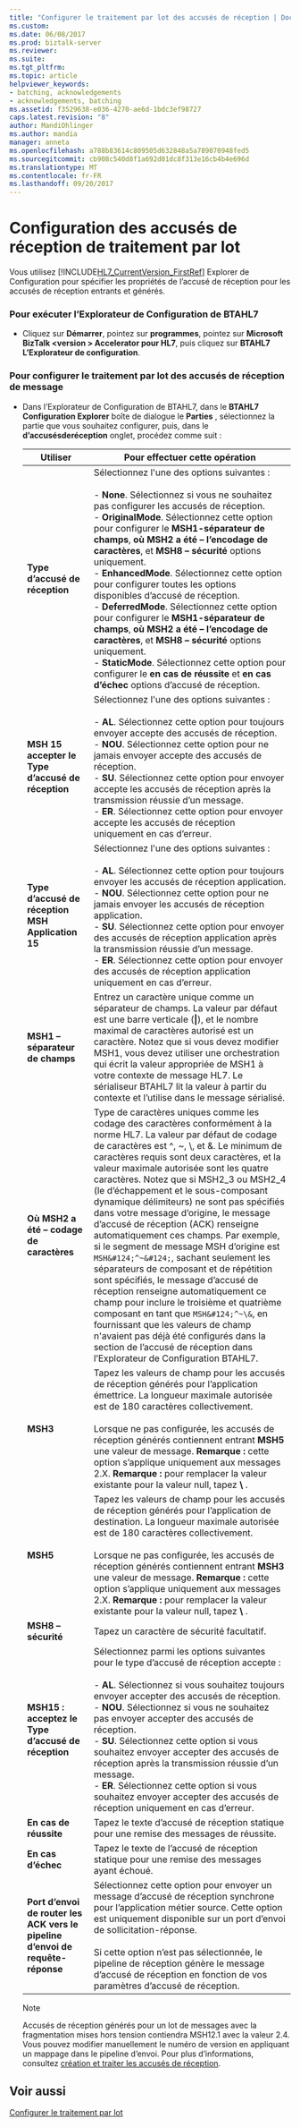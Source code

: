 ```yaml
---
title: "Configurer le traitement par lot des accusés de réception | Documents Microsoft"
ms.custom: 
ms.date: 06/08/2017
ms.prod: biztalk-server
ms.reviewer: 
ms.suite: 
ms.tgt_pltfrm: 
ms.topic: article
helpviewer_keywords:
- batching, acknowledgements
- acknowledgements, batching
ms.assetid: f3529638-e036-4270-ae6d-1bdc3ef98727
caps.latest.revision: "8"
author: MandiOhlinger
ms.author: mandia
manager: anneta
ms.openlocfilehash: a788b83614c809505d632848a5a789070948fed5
ms.sourcegitcommit: cb908c540d8f1a692d01dc8f313e16cb4b4e696d
ms.translationtype: MT
ms.contentlocale: fr-FR
ms.lasthandoff: 09/20/2017
---
```

# <a name="configuring-batching-acknowledgments"></a>Configuration des accusés de réception de traitement par lot
Vous utilisez [!INCLUDE[HL7_CurrentVersion_FirstRef](../../includes/hl7-currentversion-firstref-md.md)] Explorer de Configuration pour spécifier les propriétés de l’accusé de réception pour les accusés de réception entrants et générés.  
  
### <a name="to-run-btahl7-configuration-explorer"></a>Pour exécuter l’Explorateur de Configuration de BTAHL7  
  
-   Cliquez sur **Démarrer**, pointez sur **programmes**, pointez sur **Microsoft BizTalk \<version > Accelerator pour HL7**, puis cliquez sur **BTAHL7 L’Explorateur de configuration**.  
  
### <a name="to-configure-message-batching-acknowledgments"></a>Pour configurer le traitement par lot des accusés de réception de message  
  
-   Dans l’Explorateur de Configuration de BTAHL7, dans le **BTAHL7 Configuration Explorer** boîte de dialogue le **Parties** , sélectionnez la partie que vous souhaitez configurer, puis, dans le **d’accusésderéception** onglet, procédez comme suit :  
  
    |Utiliser|Pour effectuer cette opération|  
    |--------------|----------------|  
    |**Type d’accusé de réception**|Sélectionnez l'une des options suivantes :<br /><br /> -   **None**. Sélectionnez si vous ne souhaitez pas configurer les accusés de réception.<br />-   **OriginalMode**. Sélectionnez cette option pour configurer le **MSH1-séparateur de champs**, **où MSH2 a été – l’encodage de caractères**, et **MSH8 – sécurité** options uniquement.<br />-   **EnhancedMode**. Sélectionnez cette option pour configurer toutes les options disponibles d’accusé de réception.<br />-   **DeferredMode**. Sélectionnez cette option pour configurer le **MSH1-séparateur de champs**, **où MSH2 a été – l’encodage de caractères**, et **MSH8 – sécurité** options uniquement.<br />-   **StaticMode**. Sélectionnez cette option pour configurer le **en cas de réussite** et **en cas d’échec** options d’accusé de réception.|  
    |**MSH 15 accepter le Type d’accusé de réception**|Sélectionnez l'une des options suivantes :<br /><br /> -   **AL**. Sélectionnez cette option pour toujours envoyer accepte des accusés de réception.<br />-   **NOU**. Sélectionnez cette option pour ne jamais envoyer accepte des accusés de réception.<br />-   **SU**. Sélectionnez cette option pour envoyer accepte les accusés de réception après la transmission réussie d’un message.<br />-   **ER**. Sélectionnez cette option pour envoyer accepte les accusés de réception uniquement en cas d’erreur.|  
    |**Type d’accusé de réception MSH Application 15**|Sélectionnez l'une des options suivantes :<br /><br /> -   **AL**. Sélectionnez cette option pour toujours envoyer les accusés de réception application.<br />-   **NOU**. Sélectionnez cette option pour ne jamais envoyer les accusés de réception application.<br />-   **SU**. Sélectionnez cette option pour envoyer des accusés de réception application après la transmission réussie d’un message.<br />-   **ER**. Sélectionnez cette option pour envoyer des accusés de réception application uniquement en cas d’erreur.|  
    |**MSH1 – séparateur de champs**|Entrez un caractère unique comme un séparateur de champs. La valeur par défaut est une barre verticale (**&#124;**), et le nombre maximal de caractères autorisé est un caractère. Notez que si vous devez modifier MSH1, vous devez utiliser une orchestration qui écrit la valeur appropriée de MSH1 à votre contexte de message HL7. Le sérialiseur BTAHL7 lit la valeur à partir du contexte et l’utilise dans le message sérialisé.|  
    |**Où MSH2 a été – codage de caractères**|Type de caractères uniques comme les codage des caractères conformément à la norme HL7. La valeur par défaut de codage de caractères est ^, ~, \\, et &. Le minimum de caractères requis sont deux caractères, et la valeur maximale autorisée sont les quatre caractères. Notez que si MSH2_3 ou MSH2_4 (le d’échappement et le sous-composant dynamique délimiteurs) ne sont pas spécifiés dans votre message d’origine, le message d’accusé de réception (ACK) renseigne automatiquement ces champs. Par exemple, si le segment de message MSH d’origine est `MSH&#124;^~&#124;`, sachant seulement les séparateurs de composant et de répétition sont spécifiés, le message d’accusé de réception renseigne automatiquement ce champ pour inclure le troisième et quatrième composant en tant que `MSH&#124;^~\&`, en fournissant que les valeurs de champ n'avaient pas déjà été configurés dans la section de l’accusé de réception dans l’Explorateur de Configuration BTAHL7.|  
    |**MSH3**|Tapez les valeurs de champ pour les accusés de réception générés pour l’application émettrice. La longueur maximale autorisée est de 180 caractères collectivement.<br /><br /> Lorsque ne pas configurée, les accusés de réception générés contiennent entrant **MSH5** une valeur de message. **Remarque :** cette option s’applique uniquement aux messages 2.X. **Remarque :** pour remplacer la valeur existante pour la valeur null, tapez  **\\** .|  
    |**MSH5**|Tapez les valeurs de champ pour les accusés de réception générés pour l’application de destination. La longueur maximale autorisée est de 180 caractères collectivement.<br /><br /> Lorsque ne pas configurée, les accusés de réception générés contiennent entrant **MSH3** une valeur de message. **Remarque :** cette option s’applique uniquement aux messages 2.X. **Remarque :** pour remplacer la valeur existante pour la valeur null, tapez  **\\** .|  
    |**MSH8 – sécurité**|Tapez un caractère de sécurité facultatif.|  
    |**MSH15 : acceptez le Type d’accusé de réception**|Sélectionnez parmi les options suivantes pour le type d’accusé de réception accepte :<br /><br /> -   **AL**. Sélectionnez si vous souhaitez toujours envoyer accepter des accusés de réception.<br />-   **NOU**. Sélectionnez si vous ne souhaitez pas envoyer accepter des accusés de réception.<br />-   **SU**. Sélectionnez cette option si vous souhaitez envoyer accepter des accusés de réception après la transmission réussie d’un message.<br />-   **ER**. Sélectionnez cette option si vous souhaitez envoyer accepter des accusés de réception uniquement en cas d’erreur.|  
    |**En cas de réussite**|Tapez le texte d’accusé de réception statique pour une remise des messages de réussite.|  
    |**En cas d’échec**|Tapez le texte de l’accusé de réception statique pour une remise des messages ayant échoué.|  
    |**Port d’envoi de router les ACK vers le pipeline d’envoi de requête-réponse**|Sélectionnez cette option pour envoyer un message d’accusé de réception synchrone pour l’application métier source. Cette option est uniquement disponible sur un port d’envoi de sollicitation-réponse.<br /><br /> Si cette option n’est pas sélectionnée, le pipeline de réception génère le message d’accusé de réception en fonction de vos paramètres d’accusé de réception.|  
  
    > [!NOTE]
    >  Accusés de réception générés pour un lot de messages avec la fragmentation mises hors tension contiendra MSH12.1 avec la valeur 2.4. Vous pouvez modifier manuellement le numéro de version en appliquant un mappage dans le pipeline d’envoi. Pour plus d’informations, consultez [création et traiter les accusés de réception](../../adapters-and-accelerators/accelerator-hl7/creating-and-processing-acknowledgments.md).  
  
## <a name="see-also"></a>Voir aussi  
 [Configurer le traitement par lot](../../adapters-and-accelerators/accelerator-hl7/configuring-batching.md)